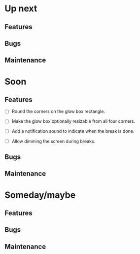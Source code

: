 Up next
========================================================================

Features
------------------------------------------------------------------------



Bugs
------------------------------------------------------------------------



Maintenance
------------------------------------------------------------------------



Soon
========================================================================

Features
------------------------------------------------------------------------

- [ ] Round the corners on the glow box rectangle.
- [ ] Make the glow box optionally resizable from all four corners.
- [ ] Add a notification sound to indicate when the break is done.
- [ ] Allow dimming the screen during breaks.


Bugs
------------------------------------------------------------------------



Maintenance
------------------------------------------------------------------------



Someday/maybe
========================================================================

Features
------------------------------------------------------------------------



Bugs
------------------------------------------------------------------------



Maintenance
------------------------------------------------------------------------



